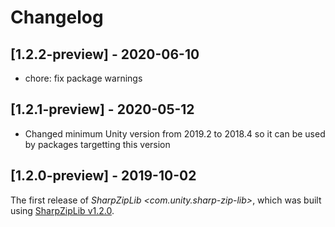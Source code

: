 # Changelog

## [1.2.2-preview] - 2020-06-10

* chore: fix package warnings

## [1.2.1-preview] - 2020-05-12

* Changed minimum Unity version from 2019.2 to 2018.4 so it can be used by packages targetting this version


## [1.2.0-preview] - 2019-10-02

The first release of *SharpZipLib \<com.unity.sharp-zip-lib\>*, which was built using 
[SharpZipLib v1.2.0](https://github.com/icsharpcode/SharpZipLib/archive/v1.2.0.zip).

